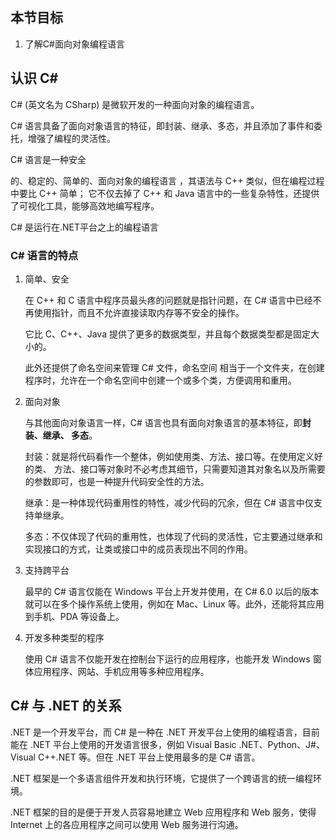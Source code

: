 ## 本节目标 

1. 了解C#面向对象编程语言

## 认识 C#
C# (英文名为 CSharp) 是微软开发的一种面向对象的编程语言。

C# 语言具备了面向对象语言的特征，即封装、继承、多态，并且添加了事件和委托，增强了编程的灵活性。

C# 语言是一种安全

的、稳定的、简单的、面向对象的编程语言 ，其语法与 C++ 类似，但在编程过程中要比 C++ 简单；
它不仅去掉了 C++ 和 Java 语言中的一些复杂特性，还提供了可视化工具，能够高效地编写程序。

C# 是运行在.NET平台之上的编程语言

### C# 语言的特点

1. 简单、安全

	在 C++ 和 C 语言中程序员最头疼的问题就是指针问题，在 C# 语言中已经不再使用指针，而且不允许直接读取内存等不安全的操作。

	它比 C、C++、Java 提供了更多的数据类型，并且每个数据类型都是固定大小的。

	此外还提供了命名空间来管理 C# 文件，命名空间 相当于一个文件夹，在创建程序时，允许在一个命名空间中创建一个或多个类，方便调用和重用。

2.  面向对象

	与其他面向对象语言一样，C# 语言也具有面向对象语言的基本特征，即**封装、继承、 多态**。

	封装：就是将代码看作一个整体，例如使用类、方法、接口等。在使用定义好的类、 方法、接口等对象时不必考虑其细节，只需要知道其对象名以及所需要的参数即可，也是一种提升代码安全性的方法。

	继承：是一种体现代码重用性的特性，减少代码的冗余，但在 C# 语言中仅支持单继承。

	多态：不仅体现了代码的重用性，也体现了代码的灵活性，它主要通过继承和实现接口的方式，让类或接口中的成员表现出不同的作用。

3. 支持跨平台

	最早的 C# 语言仅能在 Windows 平台上开发并使用，在 C# 6.0 以后的版本就可以在多个操作系统上使用，例如在 Mac、Linux 等。此外，还能将其应用到手机、PDA 等设备上。

4. 开发多种类型的程序

	使用 C# 语言不仅能开发在控制台下运行的应用程序，也能开发 Windows 窗体应用程序、网站、手机应用等多种应用程序。

## C# 与 .NET 的关系

.NET 是一个开发平台，而 C# 是一种在 .NET 开发平台上使用的编程语言，目前能在 .NET 平台上使用的开发语言很多，例如 Visual Basic .NET、Python、J#、Visual C++.NET 等。但在 .NET 平台上使用最多的是 C# 语言。

.NET 框架是一个多语言组件开发和执行环境，它提供了一个跨语言的统一编程环境。

.NET 框架的目的是便于开发人员容易地建立 Web 应用程序和 Web 服务，使得 Internet 上的各应用程序之间可以使用 Web 服务进行沟通。
